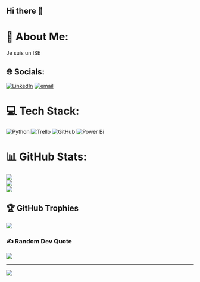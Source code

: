 ## Hi there 👋
# 💫 About Me:
Je suis un ISE 


## 🌐 Socials:
[![LinkedIn](https://img.shields.io/badge/LinkedIn-%230077B5.svg?logo=linkedin&logoColor=white)](https://linkedin.com/in/consty) [![email](https://img.shields.io/badge/Email-D14836?logo=gmail&logoColor=white)](mailto:naoussiconsty@yahoo.com) 

# 💻 Tech Stack:
![Python](https://img.shields.io/badge/python-3670A0?style=for-the-badge&logo=python&logoColor=ffdd54) ![Trello](https://img.shields.io/badge/Trello-%23026AA7.svg?style=for-the-badge&logo=Trello&logoColor=white) ![GitHub](https://img.shields.io/badge/github-%23121011.svg?style=for-the-badge&logo=github&logoColor=white) ![Power Bi](https://img.shields.io/badge/power_bi-F2C811?style=for-the-badge&logo=powerbi&logoColor=black)
# 📊 GitHub Stats:
![](https://github-readme-stats.vercel.app/api?username=naoussi-data&theme=dark&hide_border=false&include_all_commits=false&count_private=false)<br/>
![](https://nirzak-streak-stats.vercel.app/?user=naoussi-data&theme=dark&hide_border=false)<br/>
![](https://github-readme-stats.vercel.app/api/top-langs/?username=naoussi-data&theme=dark&hide_border=false&include_all_commits=false&count_private=false&layout=compact)

## 🏆 GitHub Trophies
![](https://github-profile-trophy.vercel.app/?username=naoussi-data&theme=radical&no-frame=false&no-bg=true&margin-w=4)

### ✍️ Random Dev Quote
![](https://quotes-github-readme.vercel.app/api?type=horizontal&theme=radical)

---
[![](https://visitcount.itsvg.in/api?id=naoussi-data&icon=0&color=0)](https://visitcount.itsvg.in)

<!-- Proudly created with GPRM ( https://gprm.itsvg.in ) -->
